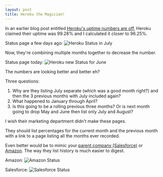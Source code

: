 ```yaml
---
layout: post
title: Heroku the Magician!
---
```


In an earlier blog post entitled [Heroku's uptime numbers are off](/2012/07/27/testing-in-isolation-example-with-rabl.html),
Heroku claimed their uptime was 99.28% and I calculated it closer to 96.25%.

Status page a few days ago:
![Heroku Status in July](http://f.cl.ly/items/1X2S412f1w2t3D0M1810/Heroku%20Status.png)

Now, they're combining multiple months together to decrease the number.

Status page today:
![Heroku new Status for June](http://f.cl.ly/items/3M0Y1B3S352z091l2f1k/Heroku%20New%20June.png)

The numbers are looking better and better eh?

Three questions:

1. Why are they listing July separate (which was a good month right?)
   and then the 3 previous months with July included again?
2. What happened to January through April?
3. Is this going to be a rolling previous three months? Or is next month
   going to drop May and June then list only July and August?

I wish their marketing department didn't make these pages.

They should list percentages for the current month and the previous
month with a link to a page listing all the months ever recorded.

Even better would be to mimic your [parent company (Salesforce)](http://status.salesforce.com/trust/status/)
or [Amazon](http://status.aws.amazon.com/). The way they list history is
much easier to digest.

Amazon:
![Amazon Status](http://f.cl.ly/items/103E3T05450T2p2C0w2I/AWS%20Service%20Health%20Dashboard%20-%20Aug%201,%202012.png)

Salesforce:
![Salesforce Status](http://f.cl.ly/items/0z3O0r0A3d0c3w2D3T3L/Trust.salesforce.com%20-%20System%20Status%20-%20salesforce.com.png)

